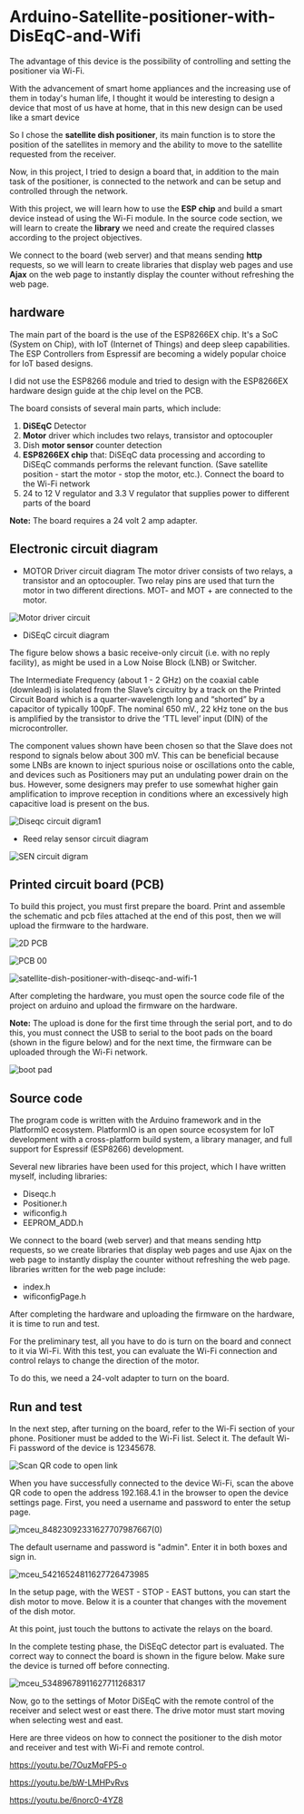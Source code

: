 # Arduino-Satellite-positioner-with-DisEqC-and-Wifi
The advantage of this device is the possibility of controlling and setting the positioner via Wi-Fi.

With the advancement of smart home appliances and the increasing use of them in today's human life, I thought it would be interesting to design a device that most of us have at home, that in this new design can be used like a smart device

So I chose the **satellite dish positioner**, its main function is to store the position of the satellites in memory and the ability to move to the satellite requested from the receiver.

Now, in this project, I tried to design a board that, in addition to the main task of the positioner, is connected to the network and can be setup and controlled through the network.

 

With this project, we will learn how to use the **ESP chip** and build a smart device instead of using the Wi-Fi module. In the source code section, we will learn to create the **library** we need and create the required classes according to the project objectives.

We connect to the board (web server) and that means sending **http** requests, so we will learn to create libraries that display web pages and use **Ajax** on the web page to instantly display the counter without refreshing the web page.

## hardware
The main part of the board is the use of the ESP8266EX chip. It's a SoC (System on Chip), with IoT (Internet of Things) and deep sleep capabilities. The ESP Controllers from Espressif are becoming a widely popular choice for IoT based designs.

I did not use the ESP8266 module and tried to design with the ESP8266EX hardware design guide at the chip level on the PCB.

The board consists of several main parts, which include:
1. **DiSEqC** Detector
2. **Motor** driver which includes two relays, transistor and optocoupler
3. Dish **motor sensor** counter detection
4. **ESP8266EX chip** that: DiSEqC data processing and according to DiSEqC commands performs the relevant function. (Save satellite position - start the motor - stop the motor, etc.). Connect the board to the Wi-Fi network
5. 24 to 12 V regulator and 3.3 V regulator that supplies power to different parts of the board

**Note:** The board requires a 24 volt 2 amp adapter.

## Electronic circuit diagram
- MOTOR Driver circuit diagram 
The motor driver consists of two relays, a transistor and an optocoupler. Two relay pins are used that turn the motor in two different directions. 
MOT- and MOT + are connected to the motor.

![Motor driver circuit](https://user-images.githubusercontent.com/39982694/139709413-91cb15ac-8cdd-4123-8d7a-8fe0e6d600de.png)

- DiSEqC circuit diagram

The figure below shows a basic receive-only circuit (i.e. with no reply facility), as might be used in a Low Noise Block (LNB) or Switcher.

The Intermediate Frequency (about 1 - 2 GHz) on the coaxial cable (downlead) is isolated from the Slave’s circuitry by a track on the Printed Circuit Board which is a quarter-wavelength long and “shorted” by a capacitor of typically 100pF. The nominal 650 mV., 22 kHz tone on the bus is amplified by the transistor to drive the ‘TTL level’ input (DIN) of the microcontroller.

The component values shown have been chosen so that the Slave does not respond to signals below about 300 mV. This can be beneficial because some LNBs are known to inject spurious noise or oscillations onto the cable, and devices such as Positioners may put an undulating power drain on the bus. However, some designers may prefer to use somewhat higher gain amplification to improve reception in conditions where an excessively high capacitive load is present on the bus.

![Diseqc circuit digram1](https://user-images.githubusercontent.com/39982694/139709523-7131fb5f-90b1-475e-b3b0-3ff61bf593ba.png)

- Reed relay sensor circuit diagram

![SEN circuit digram](https://user-images.githubusercontent.com/39982694/139709613-67eeb11a-e473-409f-ad3f-881c4c347769.png)

## Printed circuit board (PCB)
To build this project, you must first prepare the board. Print and assemble the schematic and pcb files attached at the end of this post, then we will upload the firmware to the hardware.

![2D PCB](https://user-images.githubusercontent.com/39982694/139709693-5c1f3796-54d7-4f79-855a-6a220b3d3b55.png)

![PCB 00](https://user-images.githubusercontent.com/39982694/139709760-38a08c4b-42ed-450a-8378-31c779f5b422.png)

![satellite-dish-positioner-with-diseqc-and-wifi-1](https://user-images.githubusercontent.com/39982694/139709768-90d60676-c7c5-4cb3-aade-7854e43bf9fa.png)

After completing the hardware, you must open the source code file of the project on arduino and upload the firmware on the hardware.

**Note:** The upload is done for the first time through the serial port, and to do this, you must connect the USB to serial to the boot pads on the board (shown in the figure below) and for the next time, the firmware can be uploaded through the Wi-Fi network. 

![boot pad](https://user-images.githubusercontent.com/39982694/139709840-2ed7e421-6d0a-4e71-a738-b45e74a4006d.png)

## Source code
The program code is written with the Arduino framework and in the PlatformIO ecosystem. PlatformIO is an open source ecosystem for IoT development with a cross-platform build system, a library manager, and full support for Espressif (ESP8266) development.

 Several new libraries have been used for this project, which I have written myself, including libraries:
- Diseqc.h
- Positioner.h
- wificonfig.h
- EEPROM_ADD.h

We connect to the board (web server) and that means sending http requests, so we create libraries that display web pages and use Ajax on the web page to instantly display the counter without refreshing the web page. libraries written for the web page include:
- index.h
- wificonfigPage.h

After completing the hardware and uploading the firmware on the hardware, it is time to run and test.

For the preliminary test, all you have to do is turn on the board and connect to it via Wi-Fi. With this test, you can evaluate the Wi-Fi connection and control relays to change the direction of the motor.

To do this, we need a 24-volt adapter to turn on the board.

## Run and test
In the next step, after turning on the board, refer to the Wi-Fi section of your phone. Positioner must be added to the Wi-Fi list. Select it. The default Wi-Fi password of the device is 12345678.

![Scan QR code to open link](https://user-images.githubusercontent.com/39982694/139710133-14bbe1fc-6586-48c2-8983-ce8faddde3ff.jpg)

When you have successfully connected to the device Wi-Fi, scan the above QR code to open the address 192.168.4.1 in the browser to open the device settings page. First, you need a username and password to enter the setup page.

![mceu_84823092331627707987667(0)](https://user-images.githubusercontent.com/39982694/139710430-557b54cd-6ad3-4e7d-9a88-022c6d173c09.png)

The default username and password is "admin". Enter it in both boxes and sign in.

![mceu_54216524811627726473985](https://user-images.githubusercontent.com/39982694/139710522-6abf854c-d721-46b2-b130-16d3aeaafed9.jpg)

In the setup page, with the WEST - STOP - EAST buttons, you can start the dish motor to move. Below it is a counter that changes with the movement of the dish motor.

At this point, just touch the buttons to activate the relays on the board.

In the complete testing phase, the DiSEqC detector part is evaluated. The correct way to connect the board is shown in the figure below. Make sure the device is turned off before connecting.

![mceu_53489678911627711268317](https://user-images.githubusercontent.com/39982694/139710588-e0506dfd-6d1a-4fa4-9aca-8e47c9bb8df8.jpg)

Now, go to the settings of Motor DiSEqC with the remote control of the receiver and select west or east there. The drive motor must start moving when selecting west and east.


Here are three videos on how to connect the positioner to the dish motor and receiver and test with Wi-Fi and remote control.

https://youtu.be/7OuzMqFP5-o

https://youtu.be/bW-LMHPvRvs

https://youtu.be/6norc0-4YZ8

